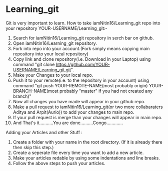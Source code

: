 # Learning_git
Git is very important to learn.
How to take iamNitin16/Learning_git repo into your repository YOUR-USERNAME/Learning_git:-



1. Search for iamNitin16/Learning_git repository in serch bar on github.
2. Open iamNitin16/Learning_git repository.
3. Fork into repo into your account.(Fork simply means copying main repository into your local repository)
4. Copy link and clone repository(i.e. Download in your Laptop) using command  "git clone https://github.com/YOUR-USERNAME/Learning_git.git".
5. Make your Changes to your local repo.
6. Push it to your remote(i.e. to the repository in your account) using command "git push YOUR-REMOTE-NAME(most probably origin) YOUR-BRANCH-NAME(most probably "master" if you had not created any branch)"
7. Now all changes you have made will appear in your github repo.
8. Make a pull request to iamNitin16/Learning_git(or two more collabaraters Aditya and Arpit(Aurio)) to add your changes to main repo.
9. If your pull request is merge than your changes will appear in main repo.
10. And That's it...........You are done..........Congo.............



Adding your Articles and other Stuff :

1. Create a folder with your name in the root directory. (If it is already there then skip this step.)
2. Create a seperate file every time you want to add a new article.
3. Make your articles redable by using some indentations and line breaks.
4. Follow the above steps to push your articles.
